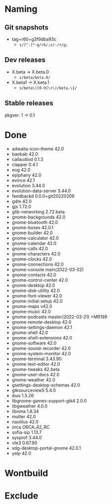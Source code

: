 # Naming
## Git snapshots
* tag+r60+g3f9dba93c
  * `s/[^-]*-g/r&/;s/-/+/g;`
## Dev releases
* X.beta -> X.beta.0
  * `s/beta/beta.0/`
* X.beta1 -> X.beta.1
  * `s/beta\([0-9]\+\)/beta.\1/`
## Stable releases
pkgver: 1 -> 0.1

# Done
- adwaita-icon-theme 42.0
- baobab 42.0
- callaudiod 0.1.3
- clapper 0.4.1
- eog 42.0
- epiphany 42.0
- evince 42.1
- evolution 3.44.0
- evolution-data-server 3.44.0
- feedbackd 0.0.0+git20220208
- gdm 42.0
- gjs 1.72.0
- glib-networking 2.72.beta
- gnome-backgrounds 42.0
- gnome-bluetooth 42.0
- gnome-boxes 42.0.1
- gnome-builder 42.0
- gnome-calculator 42.0
- gnome-calendar 42.0
- gnome-calls 42.0
- gnome-characters 42.0
- gnome-clocks 42.0
- gnome-connections 42.0
- gnome-console main(2022-03-02)
- gnome-contacts 42.0
- gnome-control-center 42.0
- gnome-desktop 42.0
- gnome-disk-utility 42.0
- gnome-font-viewer 42.0
- gnome-initial-setup 42.0
- gnome-maps v42.0
- gnome-music 42.0
- gnome-podcasts master(2022-03-21) +MR199
- gnome-remote-desktop 42.0
- gnome-settings-daemon 42.1
- gnome-shell 42.0
- gnome-shell-extensions 42.0
- gnome-software 42.0
- gnome-sound-recorder 42.0
- gnome-system-monitor 42.0
- gnome-terminal 3.43.90
- gnome-text-editor 42.0
- gnome-tweaks 42.beta
- gnome-user-docs 42.0
- gnome-weather 42.0
- gsettings-desktop-schemas 42.0
- gtksourceview5 5.4.0
- ibus 1.5.26
- libgnome-games-support-gtk4 2.0.0
- libgweather 4.0.0
- libnma 1.8.34
- mutter 42.0
- nautilus 42.0
- orca ORCA_42_RC
- sofia-sip 1.13.7
- sysprof 3.44.0
- vte3 0.67.90
- xdg-desktop-portal-gnome 42.0.1
- yelp 42.0

# Wontbuild

# Exclude